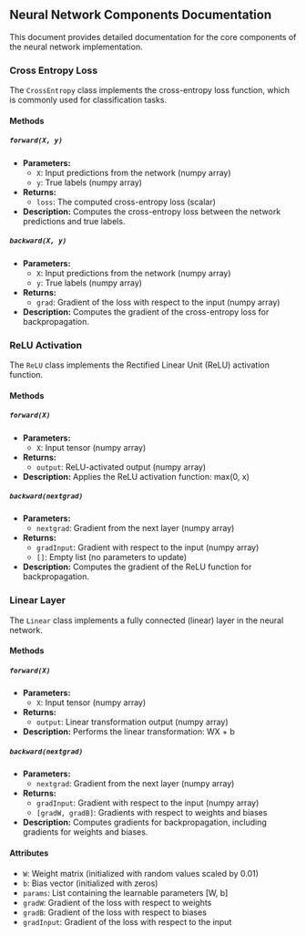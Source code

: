 ## Neural Network Components Documentation

This document provides detailed documentation for the core components of the neural network implementation.

### Cross Entropy Loss

The `CrossEntropy` class implements the cross-entropy loss function, which is commonly used for classification tasks.

#### Methods

##### `forward(X, y)`
- **Parameters:**
  - `X`: Input predictions from the network (numpy array)
  - `y`: True labels (numpy array)
- **Returns:**
  - `loss`: The computed cross-entropy loss (scalar)
- **Description:** Computes the cross-entropy loss between the network predictions and true labels.

##### `backward(X, y)`
- **Parameters:**
  - `X`: Input predictions from the network (numpy array)
  - `y`: True labels (numpy array)
- **Returns:**
  - `grad`: Gradient of the loss with respect to the input (numpy array)
- **Description:** Computes the gradient of the cross-entropy loss for backpropagation.

### ReLU Activation

The `ReLU` class implements the Rectified Linear Unit (ReLU) activation function.

#### Methods

##### `forward(X)`
- **Parameters:**
  - `X`: Input tensor (numpy array)
- **Returns:**
  - `output`: ReLU-activated output (numpy array)
- **Description:** Applies the ReLU activation function: max(0, x)

##### `backward(nextgrad)`
- **Parameters:**
  - `nextgrad`: Gradient from the next layer (numpy array)
- **Returns:**
  - `gradInput`: Gradient with respect to the input (numpy array)
  - `[]`: Empty list (no parameters to update)
- **Description:** Computes the gradient of the ReLU function for backpropagation.

### Linear Layer

The `Linear` class implements a fully connected (linear) layer in the neural network.

#### Methods

##### `forward(X)`
- **Parameters:**
  - `X`: Input tensor (numpy array)
- **Returns:**
  - `output`: Linear transformation output (numpy array)
- **Description:** Performs the linear transformation: WX + b

##### `backward(nextgrad)`
- **Parameters:**
  - `nextgrad`: Gradient from the next layer (numpy array)
- **Returns:**
  - `gradInput`: Gradient with respect to the input (numpy array)
  - `[gradW, gradB]`: Gradients with respect to weights and biases
- **Description:** Computes gradients for backpropagation, including gradients for weights and biases.

#### Attributes

- `W`: Weight matrix (initialized with random values scaled by 0.01)
- `b`: Bias vector (initialized with zeros)
- `params`: List containing the learnable parameters [W, b]
- `gradW`: Gradient of the loss with respect to weights
- `gradB`: Gradient of the loss with respect to biases
- `gradInput`: Gradient of the loss with respect to the input 